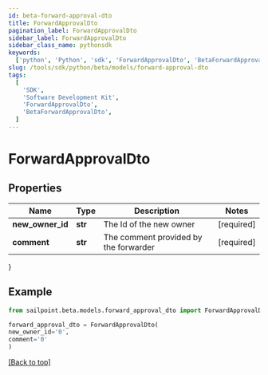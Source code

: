 ```yaml
---
id: beta-forward-approval-dto
title: ForwardApprovalDto
pagination_label: ForwardApprovalDto
sidebar_label: ForwardApprovalDto
sidebar_class_name: pythonsdk
keywords:
  ['python', 'Python', 'sdk', 'ForwardApprovalDto', 'BetaForwardApprovalDto']
slug: /tools/sdk/python/beta/models/forward-approval-dto
tags:
  [
    'SDK',
    'Software Development Kit',
    'ForwardApprovalDto',
    'BetaForwardApprovalDto',
  ]
---
```


# ForwardApprovalDto

## Properties

| Name | Type | Description | Notes |
| --- | --- | --- | --- |
| **new_owner_id** | **str** | The Id of the new owner | [required] |
| **comment** | **str** | The comment provided by the forwarder | [required] |

}

## Example

```python
from sailpoint.beta.models.forward_approval_dto import ForwardApprovalDto

forward_approval_dto = ForwardApprovalDto(
new_owner_id='0',
comment='0'
)

```

[[Back to top]](#)
